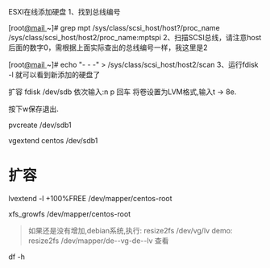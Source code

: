 ESXI在线添加硬盘
1、找到总线编号

[root[@mail ](/mail ) ~]# grep mpt /sys/class/scsi_host/host?/proc_name 
/sys/class/scsi_host/host2/proc_name:mptspi
2、扫描SCSI总线，请注意host后面的数字0，需根据上面实际查出的总线编号一样，我这里是2

[root[@mail ](/mail ) ~]# echo "- - -" > /sys/class/scsi_host/host2/scan 
3、运行fdisk -l 就可以看到新添加的硬盘了

扩容
fdisk /dev/sdb
依次输入:n p 回车
将卷设置为LVM格式,输入t -> 8e.

按下w保存退出.

pvcreate /dev/sdb1

vgextend centos /dev/sdb1

# 扩容

lvextend -l +100%FREE /dev/mapper/centos-root

xfs_growfs /dev/mapper/centos-root

> 如果还是没有增加,debian系统,执行: resize2fs /dev/vg/lv demo: resize2fs /dev/mapper/de--vg-de--lv
查看

df -h
